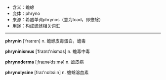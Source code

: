 - <span class="definition">含义：蟾蜍</span>
- <span class="definition">变体：phryno</span>
- <span class="definition">来源：希腊单词phrynos（意为toad，即蟾蜍）</span>
- <span class="definition">用途：构成蟾蜍相关词汇</span>

---

<span class="vocabulary">**phrynin**</span> [ˈfraɪnɪn] n. 蟾蜍皮毒蛋白，蟾毒   

<span class="vocabulary">**phryninismus**</span> [ˈfraɪnɪ'nismәs] n. 蟾毒中毒

<span class="vocabulary">**phrynoderma**</span> [ˌfraɪnəˈdɜ:mə] n. 蟾皮病   

<span class="vocabulary">**phrynolysine**</span> [fraɪ'nɒlɪsi:n] n. 蟾蜍溶血素

